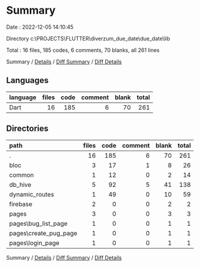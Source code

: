 # Summary

Date : 2022-12-05 14:10:45

Directory c:\\PROJECTS\\FLUTTER\\diverzum_due_date\\due_date\\lib

Total : 16 files,  185 codes, 6 comments, 70 blanks, all 261 lines

Summary / [Details](details.md) / [Diff Summary](diff.md) / [Diff Details](diff-details.md)

## Languages
| language | files | code | comment | blank | total |
| :--- | ---: | ---: | ---: | ---: | ---: |
| Dart | 16 | 185 | 6 | 70 | 261 |

## Directories
| path | files | code | comment | blank | total |
| :--- | ---: | ---: | ---: | ---: | ---: |
| . | 16 | 185 | 6 | 70 | 261 |
| bloc | 3 | 17 | 1 | 8 | 26 |
| common | 1 | 12 | 0 | 2 | 14 |
| db_hive | 5 | 92 | 5 | 41 | 138 |
| dynamic_routes | 1 | 49 | 0 | 10 | 59 |
| firebase | 2 | 0 | 0 | 2 | 2 |
| pages | 3 | 0 | 0 | 3 | 3 |
| pages\\bug_list_page | 1 | 0 | 0 | 1 | 1 |
| pages\\create_pug_page | 1 | 0 | 0 | 1 | 1 |
| pages\\login_page | 1 | 0 | 0 | 1 | 1 |

Summary / [Details](details.md) / [Diff Summary](diff.md) / [Diff Details](diff-details.md)